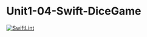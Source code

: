 # Unit1-04-Swift-DiceGame

[![SwiftLint](https://github.com/ICS4U-Programming-KevinC/Unit1-04-Swift-DiceGame/workflows/SwiftLint/badge.svg)](https://github.com/ICS4U-Programming-KevinC/Unit1-04-Swift-DiceGame/actions/)